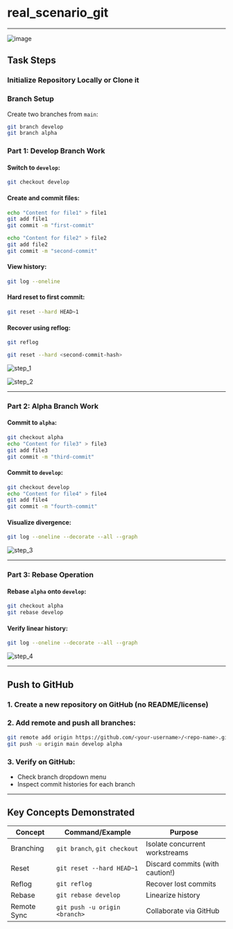 # real_scenario_git
---------------------

![image](https://github.com/user-attachments/assets/7c5cd71b-844d-41a7-9ed8-5c13bb419b73)

## Task Steps

### Initialize Repository Locally or Clone it

### Branch Setup
Create two branches from `main`:
```bash
git branch develop
git branch alpha
```

### Part 1: Develop Branch Work

#### Switch to `develop`:
```bash
git checkout develop
```

#### Create and commit files:
```bash
echo "Content for file1" > file1
git add file1
git commit -m "first-commit"

echo "Content for file2" > file2
git add file2
git commit -m "second-commit"
```

#### View history:
```bash
git log --oneline
```

#### Hard reset to first commit:
```bash
git reset --hard HEAD~1
```

#### Recover using reflog:
```bash
git reflog

git reset --hard <second-commit-hash>
```

![step_1](https://github.com/user-attachments/assets/8adda3d7-bcb0-4f26-aa3a-f8d90141ee2a)

![step_2](https://github.com/user-attachments/assets/17b71330-450f-4c84-91b5-daf8c33ffc9e)

---

### Part 2: Alpha Branch Work

#### Commit to `alpha`:
```bash
git checkout alpha
echo "Content for file3" > file3
git add file3
git commit -m "third-commit"
```

#### Commit to `develop`:
```bash
git checkout develop
echo "Content for file4" > file4
git add file4
git commit -m "fourth-commit"
```

#### Visualize divergence:
```bash
git log --oneline --decorate --all --graph
```

![step_3](https://github.com/user-attachments/assets/91e1dbfa-607b-48e8-938c-16a99f2b4642)

---

### Part 3: Rebase Operation

#### Rebase `alpha` onto `develop`:
```bash
git checkout alpha
git rebase develop

```

#### Verify linear history:
```bash
git log --oneline --decorate --all --graph
```

![step_4](https://github.com/user-attachments/assets/4a322b6b-ef90-4164-8294-8fc74c0bd2b8)

---

## Push to GitHub

### 1. Create a new repository on GitHub (no README/license)

### 2. Add remote and push all branches:
```bash
git remote add origin https://github.com/<your-username>/<repo-name>.git
git push -u origin main develop alpha
```

### 3. Verify on GitHub:
- Check branch dropdown menu
- Inspect commit histories for each branch
---

## Key Concepts Demonstrated
| Concept           | Command/Example                  | Purpose                          |
|-------------------|----------------------------------|----------------------------------|
| Branching         | `git branch`, `git checkout`     | Isolate concurrent workstreams   |
| Reset             | `git reset --hard HEAD~1`        | Discard commits (with caution!)  |
| Reflog            | `git reflog`                     | Recover lost commits             |
| Rebase            | `git rebase develop`             | Linearize history                |
| Remote Sync       | `git push -u origin <branch>`    | Collaborate via GitHub           |

